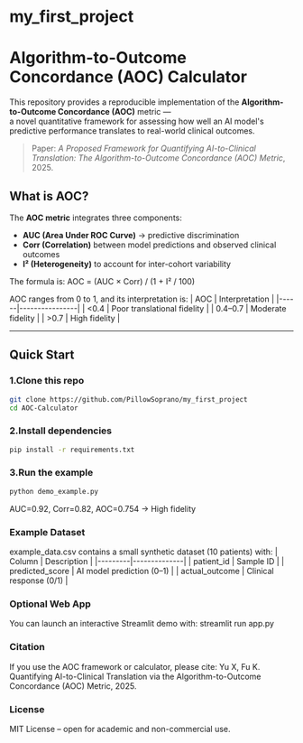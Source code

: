 # my_first_project
# Algorithm-to-Outcome Concordance (AOC) Calculator

This repository provides a reproducible implementation of the **Algorithm-to-Outcome Concordance (AOC)** metric —  
a novel quantitative framework for assessing how well an AI model's predictive performance translates to real-world clinical outcomes.

> Paper: *A Proposed Framework for Quantifying AI-to-Clinical Translation: The Algorithm-to-Outcome Concordance (AOC) Metric*, 2025.

## What is AOC?
The **AOC metric** integrates three components:
- **AUC (Area Under ROC Curve)** → predictive discrimination  
- **Corr (Correlation)** between model predictions and observed clinical outcomes  
- **I² (Heterogeneity)** to account for inter-cohort variability  

The formula is:
AOC = (AUC × Corr) / (1 + I² / 100)

AOC ranges from 0 to 1, and its interpretation is:
| AOC | Interpretation |
|------|----------------|
| <0.4 | Poor translational fidelity |
| 0.4–0.7 | Moderate fidelity |
| >0.7 | High fidelity |

---

## Quick Start

### 1.Clone this repo
```bash
git clone https://github.com/PillowSoprano/my_first_project
cd AOC-Calculator
```

### 2.Install dependencies

```bash
pip install -r requirements.txt
```

### 3.Run the example
```bash
python demo_example.py
```
AUC=0.92, Corr=0.82, AOC=0.754 → High fidelity

### Example Dataset
example_data.csv contains a small synthetic dataset (10 patients) with:
| Column | Description |
|---------|--------------|
| patient_id | Sample ID |
| predicted_score | AI model prediction (0–1) |
| actual_outcome | Clinical response (0/1) |


### Optional Web App
You can launch an interactive Streamlit demo with:
streamlit run app.py

### Citation
If you use the AOC framework or calculator, please cite:
Yu X, Fu K. Quantifying AI-to-Clinical Translation via the Algorithm-to-Outcome Concordance (AOC) Metric, 2025.

### License
MIT License – open for academic and non-commercial use.

